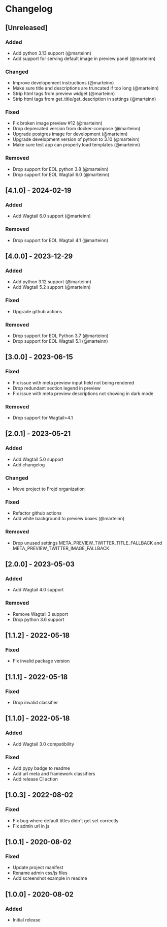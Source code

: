# Changelog

## [Unreleased]
### Added
- Add python 3.13 support (@marteinn)
- Add support for serving default image in preview panel (@marteinn)

### Changed
- Improve developement instructions (@marteinn)
- Make sure title and descriptions are truncated if too long (@marteinn)
- Strip html tags from preview widget (@marteinn)
- Strip html tags from get_title/get_description in settings (@marteinn)

### Fixed
- Fix broken image preview #12 (@marteinn)
- Drop deprecated version from docker-compose (@marteinn)
- Upgrade postgres image for development (@marteinn)
- Upgrade development version of python to 3.10 (@marteinn)
- Make sure test app can properly load templates (@marteinn)

### Removed
- Drop support for EOL python 3.8 (@marteinn)
- Drop support for EOL Wagtail 6.0 (@marteinn)

## [4.1.0] - 2024-02-19
### Added
- Add Wagtail 6.0 support (@marteinn)

### Removed
- Drop support for EOL Wagtail 4.1 (@marteinn)


## [4.0.0] - 2023-12-29
### Added
- Add python 3.12 support (@marteinn)
- Add Wagtail 5.2 support (@marteinn)

### Fixed
- Upgrade github actions

### Removed
- Drop support for EOL Python 3.7 (@marteinn)
- Drop support for EOL Wagtail 5.1 (@marteinn)


## [3.0.0] - 2023-06-15
### Fixed
- Fix issue with meta preview input field not being rendered
- Drop redundant section legend in preview
- Fix issue with meta preview descriptions not showing in dark mode

### Removed
- Drop support for Wagtail<4.1

## [2.0.1] - 2023-05-21
### Added
- Add Wagtail 5.0 support
- Add changelog

### Changed
- Move project to Frojd organization

### Fixed
- Refactor github actions
- Add white background to preview boxes (@marteinn)

### Removed
- Drop unused settings META_PREVIEW_TWITTER_TITLE_FALLBACK and META_PREVIEW_TWITTER_IMAGE_FALLBACK

## [2.0.0] - 2023-05-03
### Added
- Add Wagtail 4.0 support

### Removed
- Remove Wagtail 3 support
- Drop python 3.6 support

## [1.1.2] - 2022-05-18
### Fixed
- Fix invalid package version

## [1.1.1] - 2022-05-18
### Fixed
- Drop invalid classifier

## [1.1.0] - 2022-05-18
### Added
- Add Wagtail 3.0 compatibility

### Fixed
- Add pypy badge to readme
- Add url meta and framework classifiers
- Add release CI action

## [1.0.3] - 2022-08-02
### Fixed
- Fix bug where default titles didn't get set correctly
- Fix admin url in js

## [1.0.1] - 2020-08-02
### Fixed
- Update project manifest
- Rename admin css/js files
- Add screenshot example in readme

## [1.0.0] - 2020-08-02
### Added
- Initial release
